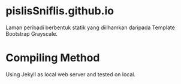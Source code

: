 pislisSniflis.github.io
=======================

Laman peribadi berbentuk statik yang diilhamkan daripada Template Bootstrap Grayscale.

Compiling Method
================

Using Jekyll as local web server and tested on local.